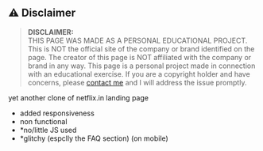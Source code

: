 
## ⚠️ Disclaimer

> **DISCLAIMER:**  
THIS PAGE WAS MADE AS A PERSONAL EDUCATIONAL PROJECT. This is NOT the official site of the company or brand identified on the page. The creator of this page is NOT affiliated with the company or brand in any way. This page is a personal project made in connection with an educational exercise.
> If you are a copyright holder and have concerns, please [contact me](#) and I will address the issue promptly.


yet another clone of netflix.in landing page
- added responsiveness
- non functional
- *no/little JS used
- *glitchy (espclly the FAQ section)  (on mobile)

